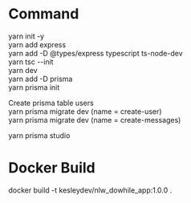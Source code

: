 # Command

yarn init -y  
yarn add express  
yarn add -D @types/express typescript ts-node-dev  
yarn tsc --init  
yarn dev  
yarn add -D prisma  
yarn prisma init  

Create prisma table users  
yarn prisma migrate dev (name = create-user)  
yarn prisma migrate dev (name = create-messages)  

yarn prisma studio  


# Docker Build
docker build -t kesleydev/nlw_dowhile_app:1.0.0 .  